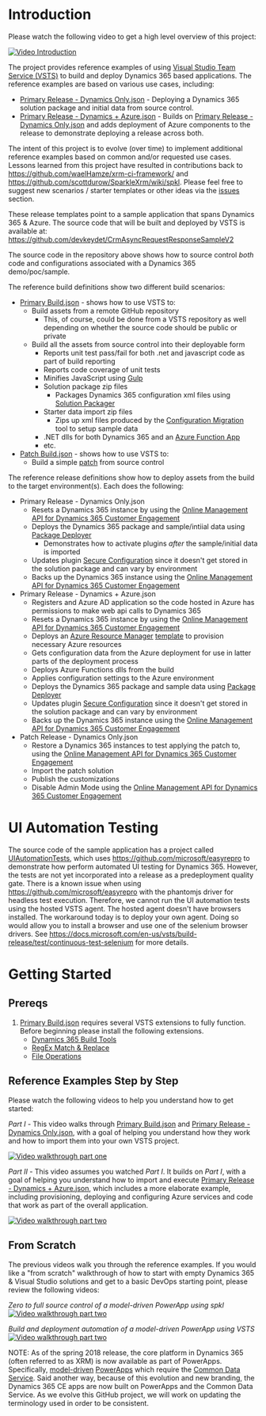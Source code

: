
# Introduction
Please watch the following video to get a high level overview of this project:

[![Video Introduction](https://img.youtube.com/vi/AorM792M8nY/0.jpg)](https://www.youtube.com/watch?v=AorM792M8nY)

The project provides reference examples of using [Visual Studio Team Service (VSTS)](https://www.visualstudio.com/team-services/) to build and deploy Dynamics 365 based applications.  The reference examples are based on various use cases, including:

* [Primary Release - Dynamics Only.json](https://github.com/devkeydet/dyn365-ce-devops/blob/master/Primary%20Release%20-%20Dynamics%20Only.json) - Deploying a Dynamics 365 solution package and initial data from source control.
* [Primary Release - Dynamics + Azure.json](https://github.com/devkeydet/dyn365-ce-devops/blob/master/Primary%20Release%20-%20Dynamics%20%2B%20Azure.json) - Builds on [Primary Release - Dynamics Only.json](https://github.com/devkeydet/dyn365-ce-devops/blob/master/Primary%20Release%20-%20Dynamics%20Only.json) and adds deployment of Azure components to the release to demonstrate deploying a release across both.

The intent of this project is to evolve (over time) to implement additional reference examples based on common and/or requested use cases.  Lessons learned from this project have resulted in contributions back to https://github.com/waelHamze/xrm-ci-framework/ and https://github.com/scottdurow/SparkleXrm/wiki/spkl.  Please feel free to suggest new scenarios / starter templates or other ideas via the [issues](https://github.com/devkeydet/dyn365-ce-devops/issues) section.  

These release templates point to a sample application that spans Dynamics 365 & Azure.  The source code that will be built and deployed by VSTS is available at:
https://github.com/devkeydet/CrmAsyncRequestResponseSampleV2

The source code in the repository above shows how to source control *both* code and configurations associated with a Dynamics 365 demo/poc/sample.

The reference build definitions show two different build scenarios:

* [Primary Build.json](https://github.com/devkeydet/dyn365-ce-devops/blob/master/Primary%20Build.json) - shows how to use VSTS to:
    * Build assets from a remote GitHub repository
        * This, of course, could be done from a VSTS repository as well depending on whether the source code should be public or private
    * Build all the assets from source control into their deployable form
        * Reports unit test pass/fail for both .net and javascript code as part of build reporting
        * Reports code coverage of unit tests 
        * Minifies JavaScript using [Gulp](https://gulpjs.com/)
        * Solution package zip files
            * Packages Dynamics 365 configuration xml files using [Solution Packager](https://msdn.microsoft.com/en-us/library/jj602987.aspx)
        * Starter data import zip files 
            * Zips up xml files produced by the [Configuration Migration](https://technet.microsoft.com/library/dn647421.aspx) tool to setup sample data
        * .NET dlls for both Dynamics 365 and an [Azure Function App](https://azure.microsoft.com/en-us/services/functions/)
        * etc.
* [Patch Build.json](https://github.com/devkeydet/dyn365-ce-devops/blob/master/Patch%20Build.json) - shows how to use VSTS to:
    * Build a simple [patch](https://docs.microsoft.com/en-us/dynamics365/customer-engagement/developer/create-patches-simplify-solution-updates) from source control

The reference release definitions show how to deploy assets from the build to the target environment(s).  Each does the following:
* Primary Release - Dynamics Only.json
    * Resets a Dynamics 365 instance by using the [Online Management API for Dynamics 365 Customer Engagement](https://docs.microsoft.com/en-us/dynamics365/customer-engagement/developer/online-management-api)
    * Deploys the Dynamics 365 package and sample/intiial data using [Package Deployer](https://msdn.microsoft.com/en-us/library/dn688182.aspx)
        * Demonstrates how to activate plugins *after* the sample/initial data is imported
    * Updates plugin [Secure Configuration](https://us.hitachi-solutions.com/blog/use-secure-vs-unsecure-configuration-plugins/) since it doesn't get stored in the solution package and can vary by environment
    * Backs up the Dynamics 365 instance using the  [Online Management API for Dynamics 365 Customer Engagement](https://docs.microsoft.com/en-us/dynamics365/customer-engagement/developer/online-management-api)
* Primary Release - Dynamics + Azure.json
    * Registers and Azure AD application so the code hosted in Azure has permissions to make web api calls to Dynamics 365
    * Resets a Dynamics 365 instance by using the [Online Management API for Dynamics 365 Customer Engagement](https://docs.microsoft.com/en-us/dynamics365/customer-engagement/developer/online-management-api)
    * Deploys an [Azure Resource Manager](https://docs.microsoft.com/en-us/azure/azure-resource-manager/resource-group-overview) [template](https://docs.microsoft.com/en-us/azure/azure-resource-manager/resource-group-overview#template-deployment) to provision necessary Azure resources
    * Gets configuration data from the Azure deployment for use in latter parts of the deployment process
    * Deploys Azure Functions dlls from the build
    * Applies configuration settings to the Azure environment
    * Deploys the Dynamics 365 package and sample data using [Package Deployer](https://msdn.microsoft.com/en-us/library/dn688182.aspx)
    * Updates plugin [Secure Configuration](https://us.hitachi-solutions.com/blog/use-secure-vs-unsecure-configuration-plugins/) since it doesn't get stored in the solution package and can vary by environment
    * Backs up the Dynamics 365 instance using the [Online Management API for Dynamics 365 Customer Engagement](https://docs.microsoft.com/en-us/dynamics365/customer-engagement/developer/online-management-api)
* Patch Release - Dynamics Only.json
    * Restore a Dynamics 365 instances to test applying the patch to, using the [Online Management API for Dynamics 365 Customer Engagement](https://docs.microsoft.com/en-us/dynamics365/customer-engagement/developer/online-management-api)
    * Import the patch solution
    * Publish the customizations
    * Disable Admin Mode using the [Online Management API for Dynamics 365 Customer Engagement](https://docs.microsoft.com/en-us/dynamics365/customer-engagement/developer/online-management-api)

# UI Automation Testing
The source code of the sample application has a project called [UIAutomationTests](https://github.com/devkeydet/CrmAsyncRequestResponseSampleV2/tree/master/UIAutomationTests), which uses https://github.com/microsoft/easyrepro to demonstrate how perform automated UI testing for Dynamics 365.  However, the tests are not yet incorporated into a release as a predeployment quality gate.  There is a known issue when using https://github.com/microsoft/easyrepro with the phantomjs driver for headless test execution.  Therefore, we cannot run the UI automation tests using the hosted VSTS agent.  The hosted agent doesn't have browsers installed.  The workaround today is to deploy your own agent.  Doing so would allow you to install a browser and use one of the selenium browser drivers.  See https://docs.microsoft.com/en-us/vsts/build-release/test/continuous-test-selenium for more details.

# Getting Started
## Prereqs
1. [Primary Build.json](https://github.com/devkeydet/dyn365-ce-devops/blob/master/Primary%20Build.json) requires several VSTS extensions to fully function. Before beginning please install the following extensions.
   - [Dynamics 365 Build Tools](https://marketplace.visualstudio.com/items?itemName=WaelHamze.xrm-ci-framework-build-tasks)
   - [RegEx Match & Replace](https://marketplace.visualstudio.com/items?itemName=kasunkodagoda.regex-match-replace)
   - [File Operations](https://marketplace.visualstudio.com/items?itemName=KirKone.fileoperations)
## Reference Examples Step by Step 
Please watch the following videos to help you understand how to get started:

*Part I* - This video walks through [Primary Build.json](https://github.com/devkeydet/dyn365-ce-devops/blob/master/Primary%20Build.json) and [Primary Release - Dynamics Only.json](https://github.com/devkeydet/dyn365-ce-devops/blob/master/Primary%20Release%20-%20Dynamics%20Only.json), with a goal of helping you understand how they work and how to import them into your own VSTS project.

[![Video walkthrough part one](https://img.youtube.com/vi/O_q3cSWAUVI/0.jpg)](https://www.youtube.com/watch?v=O_q3cSWAUVI)

*Part II* - This video assumes you watched *Part I*.  It builds on *Part I*, with a goal of helping you understand how to import and execute [Primary Release - Dynamics + Azure.json](https://github.com/devkeydet/dyn365-ce-devops/blob/master/Primary%20Release%20-%20Dynamics%20%2B%20Azure.json), which includes a more elaborate example, including provisioning, deploying and configuring Azure services and code that work as part of the overall application.

[![Video walkthrough part two](https://img.youtube.com/vi/hlAEMr4xlCY/0.jpg)](https://www.youtube.com/watch?v=hlAEMr4xlCY)

## From Scratch
The previous videos walk you through the reference examples.  If you would like a "from scratch" walkthrough of how to start with empty Dynamics 365 & Visual Studio solutions and get to a basic DevOps starting point, please review the following videos:

*Zero to full source control of a model-driven PowerApp using spkl*
[![Video walkthrough part two](https://img.youtube.com/vi/nutWII2ntVQ/0.jpg)](https://www.youtube.com/watch?v=nutWII2ntVQ)

*Build and deployment automation of a model-driven PowerApp using VSTS*
[![Video walkthrough part two](https://img.youtube.com/vi/R18HOh2j40k/0.jpg)](https://www.youtube.com/watch?v=R18HOh2j40k)

NOTE: As of the spring 2018 release, the core platform in Dynamics 365 (often referred to as XRM) is now available as part of PowerApps.  Specifically, [model-driven](https://docs.microsoft.com/en-us/powerapps/maker/model-driven-apps/model-driven-app-overview) [PowerApps](https://docs.microsoft.com/en-us/powerapps/maker/index) which require the [Common Data Service](https://docs.microsoft.com/en-us/powerapps/maker/common-data-service/data-platform-intro).  Said another way, because of this evolution and new branding, the Dynamics 365 CE apps are now built on PowerApps and the Common Data Service.  As we evolve this GitHub project, we will work on updating the terminology used in order to be consistent.